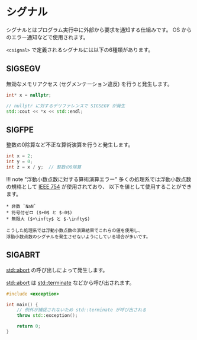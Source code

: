 # シグナル

シグナルとはプログラム実行中に外部から要求を通知する仕組みです。
OS からのエラー通知などで使用されます。

`<csignal>` で定義されるシグナルには以下の6種類があります。

## SIGSEGV

無効なメモリアクセス (セグメンテーション違反) を行うと発生します。

```cpp
int* x = nullptr;

// nullptr に対するデリファレンスで SIGSEGV が発生
std::cout << *x << std::endl;
```

## SIGFPE

整数の0除算など不正な算術演算を行うと発生します。

```cpp
int x = 2;
int y = 0;
int z = x / y;  // 整数の0除算
```

!!! note "浮動小数点数に対する算術演算エラー"
    多くの処理系では浮動小数点数の規格として [IEEE 754] が使用されており、
    以下を値として使用することができます。

    * 非数 `NaN`
    * 符号付ゼロ ($+0$ と $-0$)
    * 無限大 ($+\infty$ と $-\infty$)

    こうした処理系では浮動小数点数の演算結果でこれらの値を使用し、
    浮動小数点数のシグナルを発生させないようにしている場合が多いです。

[IEEE 754]: https://ja.wikipedia.org/wiki/IEEE_754

<!-- MEMO: シグナルが発生しない場合でも <cfenv> を利用することで検知可能
https://ja.cppreference.com/w/cpp/numeric/fenv
-->

## SIGABRT

[std::abort][cpprefjp_abort] の呼び出しによって発生します。

[std::abort][cpprefjp_abort] は
[std::terminate][cpprefjp_terminate] などから呼び出されます。

```cpp
#include <exception>

int main() {
    // 例外が捕捉されないため std::terminate が呼び出される
    throw std::exception();

    return 0;
}
```

[cpprefjp_abort]: https://cpprefjp.github.io/reference/cstdlib/abort.html
[cpprefjp_terminate]: https://cpprefjp.github.io/reference/exception/terminate.html

<!-- TODO: 以下を追加
SIGTERM
SIGINT
SIGILL
-->
